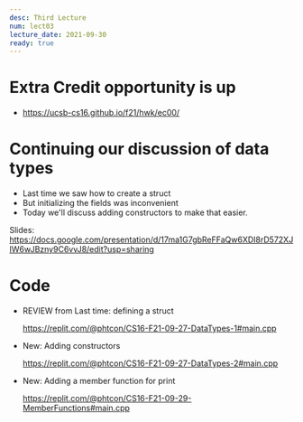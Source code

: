 ```yaml
---
desc: Third Lecture
num: lect03
lecture_date: 2021-09-30
ready: true
---
```


# Extra Credit opportunity is up

* <https://ucsb-cs16.github.io/f21/hwk/ec00/>

# Continuing our discussion of data types

* Last time we saw how to create a struct
* But initializing the fields was inconvenient
* Today we'll discuss adding constructors to make that easier.

Slides: <https://docs.google.com/presentation/d/17ma1G7gbReFFaQw6XDI8rD572XJIW6wJBzny9C6vvJ8/edit?usp=sharing>

# Code

* REVIEW from Last time: defining a struct
  
  <https://replit.com/@phtcon/CS16-F21-09-27-DataTypes-1#main.cpp>
  
* New: Adding constructors
 
  <https://replit.com/@phtcon/CS16-F21-09-27-DataTypes-2#main.cpp>
  
* New: Adding a member function for print

  <https://replit.com/@phtcon/CS16-F21-09-29-MemberFunctions#main.cpp>

